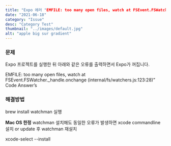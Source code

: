 ```yaml
---
title: "Expo 에러 "EMFILE: too many open files, watch at FSEvent.FSWatcher._handle.onchange (internal/fs/watchers.js:123:28)” Code Answer’s" 해결법"
date: "2021-06-18"
category: "Issue"
desc: "Category Test"
thumbnail: "../images/default.jpg"
alt: "apple big sur gradient"
---
```


### 문제

Expo 프로젝트를 실행한 뒤 아래와 같은 오류를 출력하면서 Expo가 꺼집니다.

EMFILE: too many open files, watch at FSEvent.FSWatcher.\_handle.onchange (internal/fs/watchers.js:123:28)” Code Answer’s

### 해결방법

brew install watchman 실행

**Mac OS 한정** watchman 설치해도 동일한 오류가 발생하면 xcode commandline 설치 or update 후 watchman 재설치

xcode-select --install
